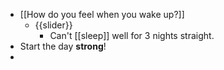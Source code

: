 - [[How do you feel when you wake up?]]
    - {{slider}}
        - Can't [[sleep]] well for 3 nights straight.
- Start the day **strong**!
- 
